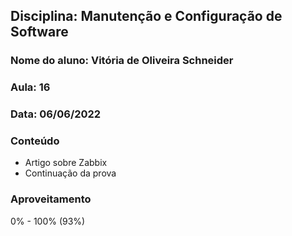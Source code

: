 ## Disciplina: Manutenção e Configuração de Software
### Nome do aluno: Vitória de Oliveira Schneider
### Aula: 16
### Data: 06/06/2022

### Conteúdo
- Artigo sobre Zabbix
- Continuação da prova


### Aproveitamento
0% - 100% (93%)
